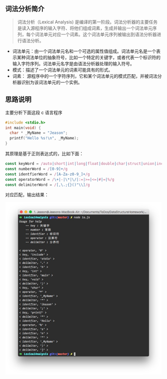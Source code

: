 ## 词法分析简介

> 词法分析（Lexical Analysis) 是编译的第一阶段。词法分析器的主要任务是读入源程序的输入字符、将他们组成词素，生成并输出一个词法单元序列，每个词法单元对应一个词素。这个词法单元序列被输出到语法分析器进行语法分析。

 - 词法单元：由一个词法单元名和一个可选的属性值组成。词法单元名是一个表示某种词法单位的抽象符号，比如一个特定的关键字，或者代表一个标识符的输入字符序列。词法单元名字是由语法分析器处理的输入符号。
 - 模式：描述了一个词法单元的词素可能具有的形式。
 - 词素： 源程序中的一个字符序列，它和某个词法单元的模式匹配，并被词法分析器识别为该词法单元的一个实例。 

## 思路说明

主要分析下面这段 c 语言程序

```cpp
#include <stdio.h>
int main(void) {
  char * _MyName = "Jeason";
  printf("Hello %s!\n", _MyName);
}
```

其原理是基于正则表达式的，比如下面：

```javascript
const keyWord = /auto|short|int|long|float|double|char|struct|union|include|enum|typedef|const|unsigned|signed|extern|register|static|volatile|void|if|else|switch|case|for|do|while|goto|continue|break|default|sizeof|return/g
const numberWord = /[0-9]+/g
const identfierWord = /[A-Za-z0-9_]+/g
const operatorWord = /\+|-|\*|\/|:=|>=|<=|#|=|%/g
const delimiterWord = /[,\.;{}()"\\]/g
```

对应匹配，输出结果：

![](static/test1.jpg)